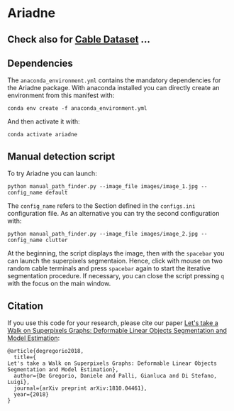 # Ariadne

## Check also for [Cable Dataset](https://github.com/m4nh/cables_dataset) ...
## Dependencies

The ```anaconda_environment.yml``` contains the mandatory dependencies for the Ariadne package. With anaconda installed you can directly create an environment from this manifest with:

```
conda env create -f anaconda_environment.yml
```

And then activate it with:

```
conda activate ariadne
```

## Manual detection script

To try Ariadne you can launch:

```
python manual_path_finder.py --image_file images/image_1.jpg --config_name default
```

The ```config_name``` refers to the Section defined in the ```configs.ini``` configuration file. As an alternative you can try
the second configuration with:

```
python manual_path_finder.py --image_file images/image_2.jpg --config_name clutter
```

At the beginning, the script displays the image, then with the ```spacebar``` you can launch the superpixels segmentaion. Hence, 
click with mouse on two random cable terminals and press ```spacebar``` again to start the iterative segmentation procedure. If necessary, you can close the script pressing ```q``` with the focus on the main window.

## Citation

If you use this code for your research, please cite our paper <a href="https://arxiv.org/abs/1810.04461">Let's take a Walk on Superpixels Graphs: Deformable Linear Objects Segmentation and Model Estimation</a>:

```
@article{degregorio2018,
  title={
Let's take a Walk on Superpixels Graphs: Deformable Linear Objects Segmentation and Model Estimation},
  author={De Gregorio, Daniele and Palli, Gianluca and Di Stefano, Luigi},
  journal={arXiv preprint arXiv:1810.04461},
  year={2018}
}
```
